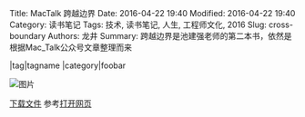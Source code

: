 Title: MacTalk 跨越边界
Date: 2016-04-22 19:40
Modified: 2016-04-22 19:40
Category: 读书笔记
Tags: 技术, 读书笔记, 人生, 工程师文化, 2016
Slug: cross-boundary
Authors: 龙井
Summary: 跨越边界是池建强老师的第二本书，依然是根据Mac_Talk公众号文章整理而来
<!--

Image: devops_book_phoenix_project.png
-->

<!-- ![架构图](../images/booknotes/cross-boundary/cross-boudary-cover.jpg)


-->
|tag|tagname 
|category|foobar

![图片](/images/booknotes/cross-boundary/cross-boudary-cover.jpg)

[下载文件](/downloads/archive.zip)
参考[打开网页](http://192.168.33.15:8000/)

